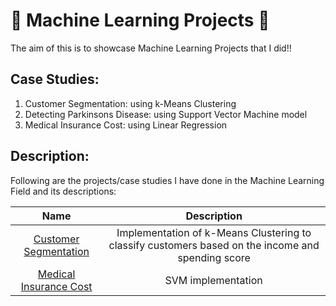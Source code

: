 # 🎇 Machine Learning Projects 🎇

The aim of this is to showcase Machine Learning Projects that I did!!

## Case Studies:
1. Customer Segmentation: using k-Means Clustering
2. Detecting Parkinsons Disease: using Support Vector Machine model
3. Medical Insurance Cost: using Linear Regression

## Description:
Following are the projects/case studies I have done in the Machine Learning Field and its descriptions:

| **Name** | **Description** |
| :------: | :-------------: |
| [Customer Segmentation](https://github.com/e-paj/Machine-Learning-Projects/tree/main/CASE%201:%20Customer%20Segmentation%20Project) | Implementation of k-Means Clustering to classify customers based on the income and spending score |
| [Medical Insurance Cost](https://github.com/e-paj/Machine-Learning-Projects/tree/main/CASE%202:%20Detecting%20Parkinsons%20Disease) | SVM implementation |

